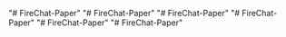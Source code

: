 "# FireChat-Paper" 
"# FireChat-Paper" 
"# FireChat-Paper" 
"# FireChat-Paper" 
"# FireChat-Paper" 
"# FireChat-Paper" 
